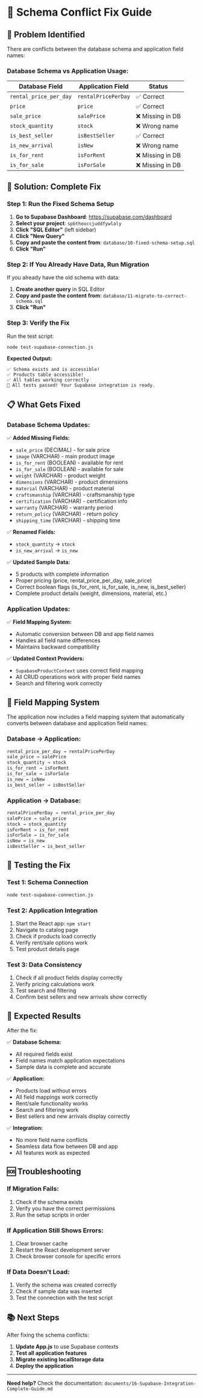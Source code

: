 # 🔧 Schema Conflict Fix Guide

## 🎯 **Problem Identified**

There are conflicts between the database schema and application field names:

### **Database Schema vs Application Usage:**

| **Database Field** | **Application Field** | **Status** |
|-------------------|---------------------|------------|
| `rental_price_per_day` | `rentalPricePerDay` | ✅ Correct |
| `price` | `price` | ✅ Correct |
| `sale_price` | `salePrice` | ❌ Missing in DB |
| `stock_quantity` | `stock` | ❌ Wrong name |
| `is_best_seller` | `isBestSeller` | ✅ Correct |
| `is_new_arrival` | `isNew` | ❌ Wrong name |
| `is_for_rent` | `isForRent` | ❌ Missing in DB |
| `is_for_sale` | `isForSale` | ❌ Missing in DB |

## 🚀 **Solution: Complete Fix**

### **Step 1: Run the Fixed Schema Setup**

1. **Go to Supabase Dashboard**: https://supabase.com/dashboard
2. **Select your project**: `spbthooccjuddfywlaly`
3. **Click "SQL Editor"** (left sidebar)
4. **Click "New Query"**
5. **Copy and paste the content from**: `database/10-fixed-schema-setup.sql`
6. **Click "Run"**

### **Step 2: If You Already Have Data, Run Migration**

If you already have the old schema with data:

1. **Create another query** in SQL Editor
2. **Copy and paste the content from**: `database/11-migrate-to-correct-schema.sql`
3. **Click "Run"**

### **Step 3: Verify the Fix**

Run the test script:
```bash
node test-supabase-connection.js
```

**Expected Output:**
```
✅ Schema exists and is accessible!
✅ Products table accessible!
✅ All tables working correctly
🎉 All tests passed! Your Supabase integration is ready.
```

## 📋 **What Gets Fixed**

### **Database Schema Updates:**

✅ **Added Missing Fields:**
- `sale_price` (DECIMAL) - for sale price
- `image` (VARCHAR) - main product image
- `is_for_rent` (BOOLEAN) - available for rent
- `is_for_sale` (BOOLEAN) - available for sale
- `weight` (VARCHAR) - product weight
- `dimensions` (VARCHAR) - product dimensions
- `material` (VARCHAR) - product material
- `craftsmanship` (VARCHAR) - craftsmanship type
- `certification` (VARCHAR) - certification info
- `warranty` (VARCHAR) - warranty period
- `return_policy` (VARCHAR) - return policy
- `shipping_time` (VARCHAR) - shipping time

✅ **Renamed Fields:**
- `stock_quantity` → `stock`
- `is_new_arrival` → `is_new`

✅ **Updated Sample Data:**
- 5 products with complete information
- Proper pricing (price, rental_price_per_day, sale_price)
- Correct boolean flags (is_for_rent, is_for_sale, is_new, is_best_seller)
- Complete product details (weight, dimensions, material, etc.)

### **Application Updates:**

✅ **Field Mapping System:**
- Automatic conversion between DB and app field names
- Handles all field name differences
- Maintains backward compatibility

✅ **Updated Context Providers:**
- `SupabaseProductContext` uses correct field mapping
- All CRUD operations work with proper field names
- Search and filtering work correctly

## 🔄 **Field Mapping System**

The application now includes a field mapping system that automatically converts between database and application field names:

### **Database → Application:**
```javascript
rental_price_per_day → rentalPricePerDay
sale_price → salePrice
stock_quantity → stock
is_for_rent → isForRent
is_for_sale → isForSale
is_new → isNew
is_best_seller → isBestSeller
```

### **Application → Database:**
```javascript
rentalPricePerDay → rental_price_per_day
salePrice → sale_price
stock → stock_quantity
isForRent → is_for_rent
isForSale → is_for_sale
isNew → is_new
isBestSeller → is_best_seller
```

## 🧪 **Testing the Fix**

### **Test 1: Schema Connection**
```bash
node test-supabase-connection.js
```

### **Test 2: Application Integration**
1. Start the React app: `npm start`
2. Navigate to catalog page
3. Check if products load correctly
4. Verify rent/sale options work
5. Test product details page

### **Test 3: Data Consistency**
1. Check if all product fields display correctly
2. Verify pricing calculations work
3. Test search and filtering
4. Confirm best sellers and new arrivals show correctly

## 🎯 **Expected Results**

After the fix:

✅ **Database Schema:**
- All required fields exist
- Field names match application expectations
- Sample data is complete and accurate

✅ **Application:**
- Products load without errors
- All field mappings work correctly
- Rent/sale functionality works
- Search and filtering work
- Best sellers and new arrivals display correctly

✅ **Integration:**
- No more field name conflicts
- Seamless data flow between DB and app
- All features work as expected

## 🆘 **Troubleshooting**

### **If Migration Fails:**
1. Check if the schema exists
2. Verify you have the correct permissions
3. Run the setup scripts in order

### **If Application Still Shows Errors:**
1. Clear browser cache
2. Restart the React development server
3. Check browser console for specific errors

### **If Data Doesn't Load:**
1. Verify the schema was created correctly
2. Check if sample data was inserted
3. Test the connection with the test script

## 📚 **Next Steps**

After fixing the schema conflicts:

1. **Update App.js** to use Supabase contexts
2. **Test all application features**
3. **Migrate existing localStorage data**
4. **Deploy the application**

---

**Need help?** Check the documentation: `documents/16-Supabase-Integration-Complete-Guide.md` 